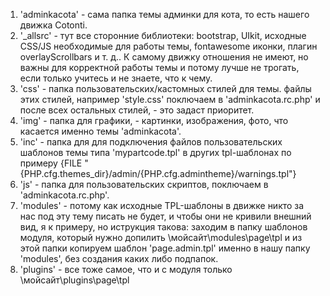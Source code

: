 1. 'adminkacota' - сама папка темы админки для кота, то есть нашего движка Cotonti.
2. '_allsrc' - тут все сторонние библиотеки: bootstrap, UIkit, исходные CSS/JS необходимые для работы темы, fontawesome иконки, плагин overlayScrollbars и т. д.. К самому движку отношения не имеют, но важны для корректной работы темы и потому лучше не трогать, если только учитесь и не знаете, что к чему.
3. 'css' - папка пользовательских/кастомных стилей для темы. файлы этих стилей, например 'style.css' поключаем в 'adminkacota.rc.php' и после всех остальных стилей, - это задаст приоритет.
4. 'img' - папка для графики, - картинки, изображения, фото, что касается именно темы 'adminkacota'.
5. 'inc' - папка для для подключения файлов пользовательских шаблонов темы типа 'mypartcode.tpl' в других tpl-шаблонах по примеру {FILE "{PHP.cfg.themes_dir}/admin/{PHP.cfg.admintheme}/warnings.tpl"}
6. 'js' - папка для пользовательских скриптов, поключаем в 'adminkacota.rc.php'.
7. 'modules' - потому как исходные TPL-шаблоны в движке никто за нас под эту тему писать не будет, и чтобы они не кривили внешний вид, я к примеру, но иструкция такова: заходим в папку шаблонов модуля, который нужно допилить \мойсайт\modules\page\tpl и из этой папки копируем шаблон 'page.admin.tpl' именно в нашу папку 'modules', без создания каких либо подпапок.
8. 'plugins' - все тоже самое, что и с модуля только \мойсайт\plugins\page\tpl
  